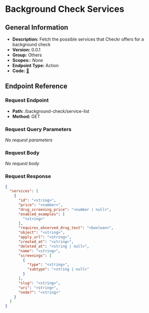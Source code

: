 # Background Check Services

## General Information

- **Description:** Fetch the possible services that Checkr offers for a background check
- **Version:** 0.0.1
- **Group:** Others
- **Scopes:**: _None_
- **Endpoint Type:** Action
- **Code:** [🔗](https://github.com/NangoHQ/integration-templates/tree/main/integrations/checkr-partner/actions/background-check-services.ts)

## Endpoint Reference

### Request Endpoint

- **Path:** /background-check/service-list
- **Method:** GET

### Request Query Parameters

_No request parameters_

### Request Body

_No request body_

### Request Response

```json
{
  "services": [
    {
      "id": "<string>",
      "price": "<number>",
      "drug_screening_price": "<number | null>",
      "enabled_examples": [
        "<string>"
      ],
      "requires_observed_drug_test": "<boolean>",
      "object": "<string>",
      "apply_url": "<string>",
      "created_at": "<string>",
      "deleted_at": "<string | null>",
      "name": "<string>",
      "screenings": [
        {
          "type": "<string>",
          "subtype": "<string | null>"
        }
      ],
      "slug": "<string>",
      "uri": "<string>",
      "node?": "<string>"
    }
  ]
}
```
